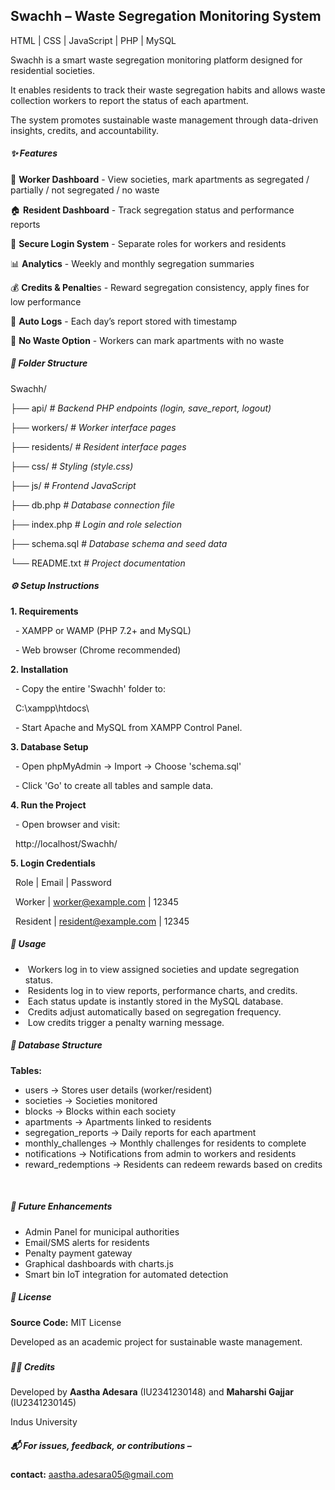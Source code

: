 ## **Swachh – Waste Segregation Monitoring System**



HTML | CSS | JavaScript | PHP | MySQL



Swachh is a smart waste segregation monitoring platform designed for residential societies.  

It enables residents to track their waste segregation habits and allows waste collection workers to report the status of each apartment.  

The system promotes sustainable waste management through data-driven insights, credits, and accountability.



##### ✨ Features

👷 **Worker Dashboard** - View societies, mark apartments as segregated / partially / not segregated / no waste

🏠 **Resident Dashboard** - Track segregation status and performance reports

🔐 **Secure Login System** - Separate roles for workers and residents

📊 **Analytics** - Weekly and monthly segregation summaries

💰 **Credits \& Penaltie**s - Reward segregation consistency, apply fines for low performance

📅 **Auto Logs** - Each day’s report stored with timestamp

🚫 **No Waste Option** - Workers can mark apartments with no waste





##### 📂 Folder Structure

Swachh/

├── api/              *# Backend PHP endpoints (login, save\_report, logout)*

├── workers/          *# Worker interface pages*

├── residents/        *# Resident interface pages*

├── css/              *# Styling (style.css)*

├── js/               *# Frontend JavaScript*

├── db.php            *# Database connection file*

├── index.php         *# Login and role selection*

├── schema.sql        *# Database schema and seed data*

└── README.txt        *# Project documentation*





##### ⚙️ Setup Instructions

**1. Requirements**

&nbsp;  - XAMPP or WAMP (PHP 7.2+ and MySQL)

&nbsp;  - Web browser (Chrome recommended)



**2. Installation**

&nbsp;  - Copy the entire 'Swachh' folder to:

&nbsp;    C:\\xampp\\htdocs\\

&nbsp;  - Start Apache and MySQL from XAMPP Control Panel.



**3. Database Setup**

&nbsp;  - Open phpMyAdmin → Import → Choose 'schema.sql'

&nbsp;  - Click 'Go' to create all tables and sample data.



**4. Run the Project**

&nbsp;  - Open browser and visit:

&nbsp;    http://localhost/Swachh/



**5. Login Credentials**

&nbsp;   Role     | Email                | Password  

&nbsp;   Worker   | worker@example.com   | 12345    

&nbsp;   Resident | resident@example.com | 12345   





##### 🚀 Usage

* &nbsp;Workers log in to view assigned societies and update segregation status.
* &nbsp;Residents log in to view reports, performance charts, and credits.
* &nbsp;Each status update is instantly stored in the MySQL database.
* &nbsp;Credits adjust automatically based on segregation frequency.
* &nbsp;Low credits trigger a penalty warning message.



##### 💾 Database Structure

**Tables:**

* users                → Stores user details (worker/resident)
* societies            → Societies monitored
* blocks               → Blocks within each society
* apartments           → Apartments linked to residents
* segregation\_reports  → Daily reports for each apartment
* monthly\_challenges   → Monthly challenges for residents to complete
* notifications	→ Notifications from admin to workers and residents 	
* reward\_redemptions   → Residents can redeem rewards based on credits

&nbsp;	 	



##### 🤖 Future Enhancements

* Admin Panel for municipal authorities
* Email/SMS alerts for residents
* Penalty payment gateway
* Graphical dashboards with charts.js
* Smart bin IoT integration for automated detection





##### 📜 License

**Source Code:** MIT License  

Developed as an academic project for sustainable waste management.



##### 

##### 👨‍💻 Credits

Developed by **Aastha Adesara** (IU2341230148) and **Maharshi Gajjar** (IU2341230145)

Indus University  





##### 📬 For issues, feedback, or contributions –  

**contact:** aastha.adesara05@gmail.com



